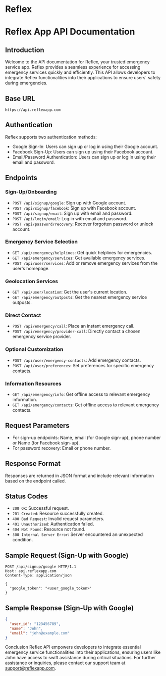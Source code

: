 # Reflex
# Reflex App API Documentation

## Introduction
Welcome to the API documentation for Reflex, your trusted emergency service app. Reflex provides a seamless experience for accessing emergency services quickly and efficiently. This API allows developers to integrate Reflex functionalities into their applications to ensure users' safety during emergencies.

## Base URL
`https://api.reflexapp.com`

## Authentication
Reflex supports two authentication methods:
- Google Sign-In: Users can sign up or log in using their Google account.
- Facebook Sign-Up: Users can sign up using their Facebook account.
- Email/Password Authentication: Users can sign up or log in using their email and password.

## Endpoints
### Sign-Up/Onboarding
- `POST /api/signup/google`: Sign up with Google account.
- `POST /api/signup/facebook`: Sign up with Facebook account.
- `POST /api/signup/email`: Sign up with email and password.
- `POST /api/login/email`: Log in with email and password.
- `POST /api/password/recovery`: Recover forgotten password or unlock account.

### Emergency Service Selection
- `GET /api/emergency/helplines`: Get quick helplines for emergencies.
- `GET /api/emergency/services`: Get available emergency services.
- `POST /api/user/services`: Add or remove emergency services from the user's homepage.

### Geolocation Services
- `GET /api/user/location`: Get the user's current location.
- `GET /api/emergency/outposts`: Get the nearest emergency service outposts.

### Direct Contact
- `POST /api/emergency/call`: Place an instant emergency call.
- `POST /api/emergency/provider-call`: Directly contact a chosen emergency service provider.

### Optional Customization
- `POST /api/user/emergency-contacts`: Add emergency contacts.
- `POST /api/user/preferences`: Set preferences for specific emergency contacts.

### Information Resources
- `GET /api/emergency/info`: Get offline access to relevant emergency information.
- `GET /api/emergency/contacts`: Get offline access to relevant emergency contacts.

## Request Parameters
- For sign-up endpoints: Name, email (for Google sign-up), phone number or Name (for Facebook sign-up).
- For password recovery: Email or phone number.

## Response Format
Responses are returned in JSON format and include relevant information based on the endpoint called.

## Status Codes
- `200 OK`: Successful request.
- `201 Created`: Resource successfully created.
- `400 Bad Request`: Invalid request parameters.
- `401 Unauthorized`: Authentication failed.
- `404 Not Found`: Resource not found.
- `500 Internal Server Error`: Server encountered an unexpected condition.

## Sample Request (Sign-Up with Google)
```http
POST /api/signup/google HTTP/1.1
Host: api.reflexapp.com
Content-Type: application/json

{
  "google_token": "<user_google_token>"
}
```
## Sample Response (Sign-Up with Google)
```json
{
  "user_id": "123456789",
  "name": "John",
  "email": "john@example.com"
}
```
Conclusion
Reflex API empowers developers to integrate essential emergency service functionalities into their applications, ensuring users like John have access to swift assistance during critical situations. For further assistance or inquiries, please contact our support team at support@reflexapp.com.

